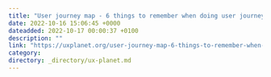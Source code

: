 ```yaml
---
title: "User journey map - 6 things to remember when doing user journey mapping"
date: 2022-10-16 15:06:45 +0000
dateadded: 2022-10-17 00:00:37 +0100
description: ""
link: "https://uxplanet.org/user-journey-map-6-things-to-remember-when-doing-user-journey-mapping-fa0149edf410?source=rss----819cc2aaeee0---4"
category:
directory: _directory/ux-planet.md
---
```

